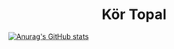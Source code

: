 <h1 style="text-align:center;">Kör Topal</h1>

[![Anurag's GitHub stats](https://github-readme-stats.vercel.app/api?username=kortopal)](https://github.com/anuraghazra/github-readme-stats)
